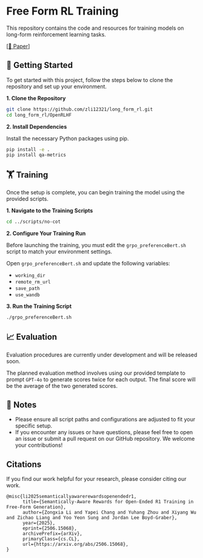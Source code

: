 # Free Form RL Training

This repository contains the code and resources for training models on long-form reinforcement learning tasks.

[[📖 Paper](http://arxiv.org/abs/2506.15068)]

## 🚀 Getting Started

To get started with this project, follow the steps below to clone the repository and set up your environment.

**1. Clone the Repository**

```bash
git clone https://github.com/zli12321/long_form_rl.git
cd long_form_rl/OpenRLHF
```

**2. Install Dependencies**

Install the necessary Python packages using pip.

```bash
pip install -e .
pip install qa-metrics
```

## 🏋️ Training

Once the setup is complete, you can begin training the model using the provided scripts.

**1. Navigate to the Training Scripts**

```bash
cd ../scripts/no-cot
```

**2. Configure Your Training Run**

Before launching the training, you must edit the `grpo_preferenceBert.sh` script to match your environment settings.

Open `grpo_preferenceBert.sh` and update the following variables:
* `working_dir`
* `remote_rm_url`
* `save_path`
* `use_wandb`

**3. Run the Training Script**

```bash
./grpo_preferenceBert.sh
```

## 📈 Evaluation

Evaluation procedures are currently under development and will be released soon.

The planned evaluation method involves using our provided template to prompt `GPT-4o` to generate scores twice for each output. The final score will be the average of the two generated scores.

## 📝 Notes

* Please ensure all script paths and configurations are adjusted to fit your specific setup.
* If you encounter any issues or have questions, please feel free to open an issue or submit a pull request on our GitHub repository. We welcome your contributions!

## <a name='citations'></a>Citations

If you find our work helpful for your research, please consider citing our work.   

```
@misc{li2025semanticallyawarerewardsopenendedr1,
      title={Semantically-Aware Rewards for Open-Ended R1 Training in Free-Form Generation}, 
      author={Zongxia Li and Yapei Chang and Yuhang Zhou and Xiyang Wu and Zichao Liang and Yoo Yeon Sung and Jordan Lee Boyd-Graber},
      year={2025},
      eprint={2506.15068},
      archivePrefix={arXiv},
      primaryClass={cs.CL},
      url={https://arxiv.org/abs/2506.15068}, 
}
```